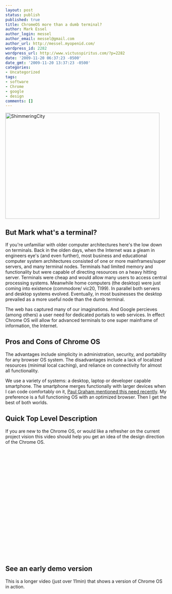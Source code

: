 ```yaml
---
layout: post
status: publish
published: true
title: ChromeOS more than a dumb terminal?
author: Mark Essel
author_login: messel
author_email: messel@gmail.com
author_url: http://messel.myopenid.com/
wordpress_id: 2282
wordpress_url: http://www.victusspiritus.com/?p=2282
date: '2009-11-20 06:37:23 -0500'
date_gmt: '2009-11-20 13:37:23 -0500'
categories:
- Uncategorized
tags:
- software
- Chrome
- google
- design
comments: []
---
```

<p><a href="http://www.flickr.com/people/dhilung/"><img class="aligncenter size-full wp-image-2283" title="ShimmeringCity" src="{{ site.url }}/assets/2009/11/ShimmeringCity.jpg" alt="ShimmeringCity" width="480" height="330" /></a></p>
<h2>But Mark what's a terminal?</h2>
<p>If you're unfamiliar with older computer architectures here's the low down on terminals. Back in the olden days, when the Internet was a gleam in engineers eye's (and even further), most business and educational computer system architectures consisted of one or more mainframes/super servers, and many terminal nodes. Terminals had limited memory and functionality but were capable of directing resources on a heavy hitting server. Terminals were cheap and would allow many users to access central processing systems. Meanwhile home computers (the desktop) were just coming into existence (commodore/ vic20, TI99). In parallel both servers and desktop systems evolved. Eventually, in most businesses the desktop prevailed as a more useful node than the dumb terminal. </p>
<p>The web has captured many of our imaginations. And Google percieves (among others) a user need for dedicated portals to web services. In effect Chrome OS will allow for advanced terminals to one super mainframe of information, the Internet.</p>
<h2>Pros and Cons of Chrome OS</h2>
<p>The advantages include simplicity in administration, security, and portability for any browser OS system. The disadvantages include a lack of localized resources (minimal local caching), and reliance on connectivity for almost all functionality.</p>
<p>We use a variety of systems: a desktop, laptop or developer capable smartphone. The smartphone merges functionally with larger devices when I can code comfortably on it, <a href="http://www.paulgraham.com/apple.html">Paul Graham mentioned this need recently</a>. My preference is a full functioning OS with an optimized browser. Then I get the best of both worlds.</p>
<h2>Quick Top Level Description</h2>
<p>If you are new to the Chrome OS, or would like a refresher on the current project vision this video should help you get an idea of the design direction of the Chrome OS.</p>
<p><object classid="clsid:d27cdb6e-ae6d-11cf-96b8-444553540000" width="480" height="330" codebase="http://download.macromedia.com/pub/shockwave/cabs/flash/swflash.cab#version=6,0,40,0"><param name="allowFullScreen" value="true" /><param name="allowScriptAccess" value="always" /><param name="src" value="http://www.youtube.com/v/0QRO3gKj3qw&color1=0xb1b1b1&color2=0xcfcfcf&feature=player_embedded&fs=1" /><param name="allowfullscreen" value="true" /><embed type="application/x-shockwave-flash" width="480" height="330" src="http://www.youtube.com/v/0QRO3gKj3qw&color1=0xb1b1b1&color2=0xcfcfcf&feature=player_embedded&fs=1" allowscriptaccess="always" allowfullscreen="true"></embed></object></p>
<h2>See an early demo version</h2>
<p>This is a longer video (just over 11min) that shows a version of Chrome OS in action.<br />
<object classid="clsid:d27cdb6e-ae6d-11cf-96b8-444553540000" width="480" height="330" codebase="http://download.macromedia.com/pub/shockwave/cabs/flash/swflash.cab#version=6,0,40,0"><param name="allowFullScreen" value="true" /><param name="allowScriptAccess" value="always" /><param name="src" value="http://www.youtube.com/v/ANMrzw7JFzA&color1=0xb1b1b1&color2=0xcfcfcf&feature=player_embedded&fs=1" /><param name="allowfullscreen" value="true" /><embed type="application/x-shockwave-flash" width="480" height="330" src="http://www.youtube.com/v/ANMrzw7JFzA&color1=0xb1b1b1&color2=0xcfcfcf&feature=player_embedded&fs=1" allowscriptaccess="always" allowfullscreen="true"></embed></object></p>
